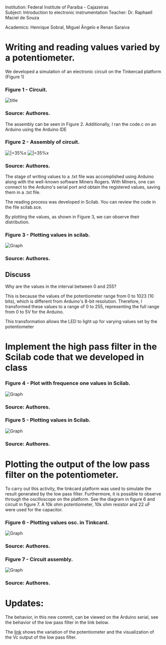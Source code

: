  Institution: Federal Institute of Paraíba - Cajazeiras  
Subject: Introduction to electronic instrumentation
Teacher: Dr. Raphaell Maciel de Souza

Academics: Henrique Sobral, Miguel Ângelo e Renan Saraiva


# Writing and reading values varied by a potentiometer.

We developed a simulation of an electronic circuit on the Tinkercad platform (Figure 1)

### Figure 1 - Circuit.

![title](circuito.png)

### Source: Authores.

The assembly can be seen in Figure 2. Additionally, I ran the code.c on an Arduino using the Arduino IDE

### Figure 2 - Assembly of circuit.

![|=35%x](assembly_circuit.png "title-1") ![|=35%x](assembly_circuit2.png "title-2")

### Source: Authores.

The stage of writing values to a .txt file was accomplished using Arduino along with the well-known software Miners Rogers. With Miners, one can connect to the Arduino's serial port and obtain the registered values, saving them in a .txt file.

The reading process was developed in Scilab. You can review the code in the file scilab.sce.

By plotting the values, as shown in Figure 3, we can observe their distribution.

### Figure 3 - Plotting values in scilab.

![Graph](graph.png)

### Source: Authores.

## Discuss
Why are the values in the interval between 0 and 255?

This is because the values of the potentiometer range from 0 to 1023 (10 bits), which is different from Arduino's 8-bit resolution. Therefore, I transformed these values to a range of 0 to 255, representing the full range from 0 to 5V for the Arduino.

This transformation allows the LED to light up for varying values set by the potentiometer

# Implement the high pass filter in the Scilab code that we developed in class

### Figure 4 - Plot with frequence one values in Scilab.

![Graph](plot_1.png)

### Source: Authores.

### Figure 5 - Plotting values in Scilab.

![Graph](plot_2.png)

### Source: Authores.

# Plotting the output of the low pass filter on the potentiometer.

To carry out this activity, the tinkcard platform was used to simulate the result generated by the low pass filter. Furthermore, it is possible to observe through the oscilloscope on the platform. See the diagram in figure 6 and circuit in figure 7. A 10k ohm potentiometer, 10k ohm resistor and 22 uF were used for the capacitor.

### Figure 6 - Plotting values osc. in Tinkcard.

![Graph](circuit_low_pass.png)

### Source: Authores.

### Figure 7 - Circuit assembly.

![Graph](montagem2.png)

### Source: Authores.

# Updates:

The behavior, in this new commit, can be viewed on the Arduino serial, see the behavior of the low pass filter in the link below.

The [link](https://youtu.be/0FCDj9dwIl0) shows the variation of the potentiometer and the visualization of the Vc output of the low pass filter.
